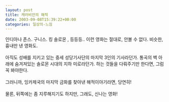 ```yaml
---
layout: post
title: 캐러비안의 해적
date: 2003-09-08T15:39:22+00:00
categories: 일상의-느낌
---
```

인디아나 존스. 구니스. 킹 솔로몬 , 등등등..  이런 영화는 절대로, 안볼 수 없다. 비슷한, 흉내만 낸 영화도.<br /><br />아직도 성배를 지키고 있는 중세 성당기사단의 마지막 3인의 기사라던가. 통곡의 벽 아래에 숨겨져있는 솔로몬 시대의 지하 미로라던가. 하는 것들을 다뤄주기만 한다면, 그럼 꼭 봐야한다.<br /><br />그러니까, 잉카제국의 마지막 금화를 찾아낸 해적이야기라면, 당연히!<br /><br />물론, 뒤쪽에는 좀 지루해지기도 하지만, 그래도, 신나는 영화!
